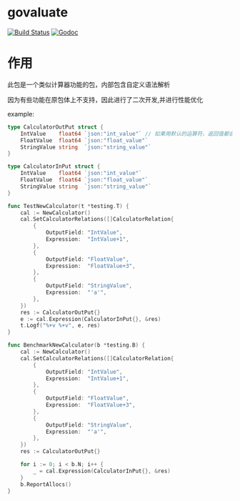 govaluate
====

[![Build Status](https://travis-ci.org/Knetic/govaluate.svg?branch=master)](https://travis-ci.org/Knetic/govaluate)
[![Godoc](https://godoc.org/github.com/Knetic/govaluate?status.png)](https://godoc.org/github.com/Knetic/govaluate)

# 作用

此包是一个类似计算器功能的包，内部包含自定义语法解析

因为有些功能在原包体上不支持，因此进行了二次开发,并进行性能优化

example:
```go
type CalculatorOutPut struct {
    IntValue    float64 `json:"int_value"` // 如果用默认的运算符，返回值都会是float64类型  如果需要指定类型，就需要编写元函数
    FloatValue  float64 `json:"float_value"`
    StringValue string  `json:"string_value"`
}

type CalculatorInPut struct {
    IntValue    float64 `json:"int_value"`
    FloatValue  float64 `json:"float_value"`
    StringValue string  `json:"string_value"`
}

func TestNewCalculator(t *testing.T) {
    cal := NewCalculator()
    cal.SetCalculatorRelations([]CalculatorRelation{
        {
            OutputField: "IntValue",
            Expression:  "IntValue+1",
        },
        {
            OutputField: "FloatValue",
            Expression:  "FloatValue+3",
        },
        {
            OutputField: "StringValue",
            Expression:  "'a'",
        },
    })
    res := CalculatorOutPut{}
    e := cal.Expression(CalculatorInPut{}, &res)
    t.Logf("%+v %+v", e, res)
}

func BenchmarkNewCalculator(b *testing.B) {
    cal := NewCalculator()
    cal.SetCalculatorRelations([]CalculatorRelation{
        {
            OutputField: "IntValue",
            Expression:  "IntValue+1",
        },
        {
            OutputField: "FloatValue",
            Expression:  "FloatValue+3",
        },
        {
            OutputField: "StringValue",
            Expression:  "'a'",
        },
    })
    res := CalculatorOutPut{}

    for i := 0; i < b.N; i++ {
        _ = cal.Expression(CalculatorInPut{}, &res)
    }
    b.ReportAllocs()
}

```
